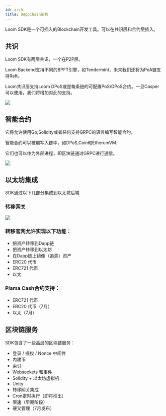 ```yaml
---
id: arch
title: DAppChain架构
---
```

Loom SDK是一个可插入的Blockchain开发工具。可以在共识层和合约层插入。

## 共识

Loom SDK有两层共识，一个在P2P层。

Loom Backend支持不同的BPFT引擎，如Tendermint，未来我们还将为PoA链支持Raft。

Loom共识层支持Loom DPoS或是每条链的可配置PoS/DPoS合约。一旦Casper可以使用，我们将增加对此的支持。

![](/developers/img/loom-sdk-arch-overview.jpg)

## 智能合约

它将允许使用Go,Solidity或者任何支持GRPC的语言编写智能合约。

智能合约可以被编写入链中，如DPoS,Coin和EtherumVM.

它们也可以作为外部进程，即区块链通过GRPC进行通信。

![](/developers/img/loom-sdk-arch-contracts.jpg)

## 以太坊集成

SDK通过以下几部分集成到以太坊后端

### 转移网关

![](/developers/img/loom-sdk-arch-plasma.jpg)

### 转移官网允许实现以下功能：

* 把资产转移到Dapp链
* 把资产转移到以太坊
* 在Dapp链上镜像（追溯）资产
* ERC20 代币
* ERC721 代币
* 以太

### Plama Cash合约支持：

* ERC721 代币
* ERC20 代币（7月）
* 以太（7月）

## 区块链服务

SDK包含了一些高层的区块链服务：

* 登录 / 授权 / Nonce 中间件
* 内建币
* 索引
* Websockets 和事件
* Solidity + 以太坊虚拟机
* Unity
* 转移网关集成
* Cron定时执行（即将推出）
* 限速（早期阶段）
* 硬叉管理（7月发布）
